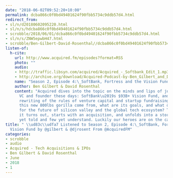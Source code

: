 ```yaml
---
date: "2018-06-02T09:52:20+10:00"
permalink: dcba866c0f0bd49401624f90fbb5734c9ddb57d4.html
redirect_from:
- sl/n/d20180602095220.html
- sl/n/s/hdcba866c0f0bd49401624f90fbb5734c9ddb57d4.html
- scrobble/2018/06/01/dcba866c0f0bd49401624f90fbb5734c9ddb57d4.html
- sl/n/s/ZNW5epwbH47.html
- scrobble/Ben-Gilbert-David-Rosenthal//dcba866c0f0bd49401624f90fbb5734c9ddb57d4.html
listen-of:
  h-cite:
    url: http://www.acquired.fm/episodes?format=RSS
    photo: ""
    audio:
    - http://traffic.libsyn.com/acquired/Acquired_-_Softbank_Edit_1.mp3
    - http://archive.org/download/Acquired-Podcast-by-Ben_Gilbert_and_David_Rosenthal/Season_2_Episode_4SoftBank_Fortress_and_the_Vision_Fund.mp3
    name: "Season 2, Episode 4:\_SoftBank, Fortress and the Vision Fund"
    author: Ben Gilbert & David Rosenthal
    content: "Acquired dives into the topic on the minds and lips of just about every
      VC and founder these days: SoftBank\u2019s $93B+ Vision Fund, and its seemingly-overnight
      rewriting of the rules of venture capital and startup fundraising. Where did
      this new 800lbs gorilla come from, what are its goals, and what does it mean
      for the future of silicon valley and the global tech ecosystem? The answer,
      it turns out, starts with an acquisition, and unfolds into a story no one has
      yet told and few yet understand. Luckily our heroes are on the case!"
title: " \\ud83c\\udfa7 Listened to Season 2, Episode 4:\_SoftBank, Fortress and the
  Vision Fund by @gilbert & @djrosent From @AcquiredFM"
categories:
- scrobble
- audio
- Acquired - Tech Acquisitions & IPOs
- Ben Gilbert & David Rosenthal
- June
- 2018
- 1
---
```

